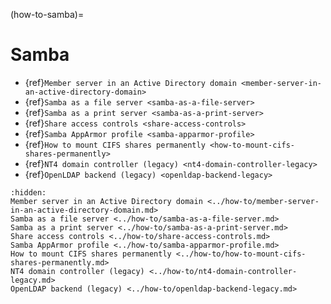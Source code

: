 (how-to-samba)=

# Samba

* {ref}`Member server in an Active Directory domain <member-server-in-an-active-directory-domain>`
* {ref}`Samba as a file server <samba-as-a-file-server>`
* {ref}`Samba as a print server <samba-as-a-print-server>`
* {ref}`Share access controls <share-access-controls>`
* {ref}`Samba AppArmor profile <samba-apparmor-profile>`
* {ref}`How to mount CIFS shares permanently <how-to-mount-cifs-shares-permanently>`
* {ref}`NT4 domain controller (legacy) <nt4-domain-controller-legacy>`
* {ref}`OpenLDAP backend (legacy) <openldap-backend-legacy>`

```{toctree}
:hidden:
Member server in an Active Directory domain <../how-to/member-server-in-an-active-directory-domain.md>
Samba as a file server <../how-to/samba-as-a-file-server.md>
Samba as a print server <../how-to/samba-as-a-print-server.md>
Share access controls <../how-to/share-access-controls.md>
Samba AppArmor profile <../how-to/samba-apparmor-profile.md>
How to mount CIFS shares permanently <../how-to/how-to-mount-cifs-shares-permanently.md>
NT4 domain controller (legacy) <../how-to/nt4-domain-controller-legacy.md>
OpenLDAP backend (legacy) <../how-to/openldap-backend-legacy.md>
```